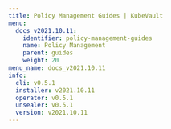 ```yaml
---
title: Policy Management Guides | KubeVault
menu:
  docs_v2021.10.11:
    identifier: policy-management-guides
    name: Policy Management
    parent: guides
    weight: 20
menu_name: docs_v2021.10.11
info:
  cli: v0.5.1
  installer: v2021.10.11
  operator: v0.5.1
  unsealer: v0.5.1
  version: v2021.10.11
---
```


